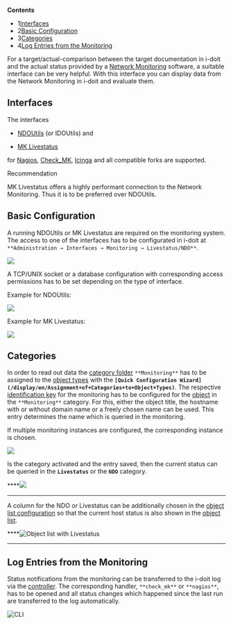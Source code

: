 **Contents**

*   1[Interfaces](#FetchDatawithLivestatus/NDOUtils-Interfaces)
*   2[Basic Configuration](#FetchDatawithLivestatus/NDOUtils-BasicConfiguration)
*   3[Categories](#FetchDatawithLivestatus/NDOUtils-Categories)
*   4[Log Entries from the Monitoring](#FetchDatawithLivestatus/NDOUtils-LogEntriesfromtheMonitoring)

  

For a target/actual-comparison between the target documentation in i-doit and the actual status provided by a [Network Monitoring](/display/en/Network+Monitoring) software, a suitable interface can be very helpful. With this interface you can display data from the Network Monitoring in i-doit and evaluate them.  

Interfaces
----------

The interfaces

*   [NDOUtils](https://exchange.nagios.org/directory/Addons/Database-Backends/NDOUtils/details) (or IDOUtils) and
    

*   [MK Livestatus](https://mathias-kettner.de/checkmk_livestatus.html)
    

for [Nagios](https://www.nagios.org/), [Check\_MK](http://mathias-kettner.com/check_mk.html), [Icinga](https://www.icinga.org/) and all compatible forks are supported.

Recommendation

MK Livestatus offers a highly performant connection to the Network Monitoring. Thus it is to be preferred over NDOUtils.

Basic Configuration
-------------------

A running NDOUtils or MK Livestatus are required on the monitoring system. The access to one of the interfaces has to be configurated in i-doit at `**Administration → Interfaces → Monitoring → Livestatus/NDO**`.

![](/download/attachments/66355714/network1.png?version=1&modificationDate=1507892544364&api=v2&effects=drop-shadow)

A TCP/UNIX socket or a database configuration with corresponding access permissions has to be set depending on the type of interface.

Example for NDOUtils:

![](/download/attachments/66355714/network2.png?version=1&modificationDate=1507892544351&api=v2&effects=drop-shadow)

Example for MK Livestatus:

![](/download/attachments/66355714/network3.png?version=1&modificationDate=1507892544336&api=v2&effects=drop-shadow)

Categories
----------

In order to read out data the [category folder](../../basics/structure-of-the-it-documentation.md) `**Monitoring**` has to be assigned to the [object types](../../basics/structure-of-the-it-documentation.md) with the **`[Quick Configuration Wizard](/display/en/Assignment+of+Categories+to+Object+Types)`**. The respective [identification key](/display/en/Unique+References) for the monitoring has to be configured for the [object](../../basics/structure-of-the-it-documentation.md) in the `**Monitoring**` category. For this, either the object title, the hostname with or without domain name or a freely chosen name can be used. This entry determines the name which is queried in the monitoring.

If multiple monitoring instances are configured, the corresponding instance is chosen.

![](/download/attachments/66355714/network4.png?version=1&modificationDate=1507892544282&api=v2&effects=drop-shadow)

Is the category activated and the entry saved, then the current status can be queried in the **`Livestatus`** or the **`NDO`** category.

****![](/download/attachments/66355714/en_category_monitoring_livestatus.png?version=1&modificationDate=1522312787759&api=v2&effects=drop-shadow)  
****

A column for the NDO or Livestatus can be additionally chosen in the [object list configuration](/display/en/Configuration+of+the+List+View) so that the current host status is also shown in the [object list](/display/en/Object+List).

****![Object list with Livestatus](/download/attachments/66355714/en_object_list_with_livestatus.png?version=1&modificationDate=1522312825469&api=v2&effects=drop-shadow "Object list with Livestatus")  
****

Log Entries from the Monitoring
-------------------------------

Status notifications from the monitoring can be transferred to the i-doit log via the [controller](/display/en/CLI). The corresponding handler, `**check_mk**` or `**nagios**`, has to be opened and all status changes which happened since the last run are transferred to the log automatically.

![CLI](https://lh5.googleusercontent.com/433Qx7ROTJYwL2BqB4nnAdZ_3URB3tOH7Q7-Fc7jIXVAzWdp-abR0Pc3wWgaHWTP47pRSPbDhSoWrN5HVVHpEscspsXpxDjBMSzLqiuRgnCUMuzxJwf-WrkbaRe8cdMqpFeloxrd)